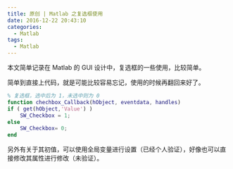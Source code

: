 ```yaml
---
title: 原创 | Matlab 之复选框使用
date: 2016-12-22 20:43:10
categories:
  - Matlab
tags:
  - Matlab
---
```


本文简单记录在 Matlab 的 GUI 设计中，复选框的一些使用，比较简单。

<!--more-->

简单到直接上代码，就是可能比较容易忘记，使用的时候再翻回来好了。

```matlab
% 复选框，选中后为 1，未选中则为 0
function chechbox_Callback(hObject, eventdata, handles)
if ( get(hObject,'Value') )
    SW_Checkbox = 1;
else
    SW_Checkbox= 0;
end
```

另外有关于其初值，可以使用全局变量进行设置（已经个人验证），好像也可以直接修改其属性进行修改（未验证）。